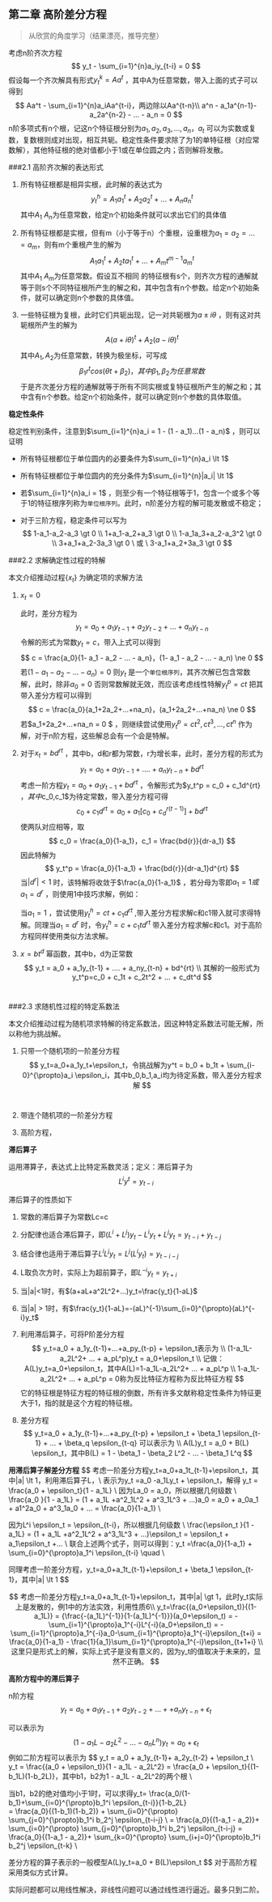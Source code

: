 ## 第二章 高阶差分方程

> 从欣赏的角度学习（结果漂亮，推导完整）

考虑n阶齐次方程
$$
y_t - \sum_{i=1}^{n}a_iy_{t-i} = 0
$$
假设每一个齐次解具有形式$y_t^k = Aa^t$ ，其中A为任意常数，带入上面的式子可以得到
$$
Aa^t - \sum_{i=1}^{n}a_iAa^{t-i}，两边除以Aa^{t-n}\\
a^n - a_1a^{n-1}-a_2a^{n-2} - ... - a_n = 0
$$
n阶多项式有n个根，记这n个特征根分别为$a_1,a_2,a_3,...,a_n$，$a_t$ 可以为实数或复数，复数根则成对出现，相互共轭。稳定性条件要求除了为1的单特征根（对应常数解），其他特征根的绝对值都小于1或在单位圆之内；否则解将发散。

###2.1 高阶齐次解的表达形式 

1. 所有特征根都是相异实根，此时解的表达式为
   $$
   y_t^h = A_1a_1^t + A_2a_2^t + ... + A_na_n^t
   $$
   其中$A_1~A_n$为任意常数，给定n个初始条件就可以求出它们的具体值

2. 所有特征根都是实根，但有m（小于等于n）个重根，设重根为$a_1=a_2=...=a_m$，则有m个重根产生的解为
   $$
   A_1a_1^t + A_2ta_1^t + ... + A_mt^{m-1}a_m^t
   $$
   其中$A_1~A_m$为任意常数。假设互不相同 的特征根有s个，则齐次方程的通解就等于则s个不同特征根所产生的解之和，其中包含有n个参数。给定n个初始条件，就可以确定则n个参数的具体值。

3. 一些特征根为复根，此时它们共轭出现，记一对共轭根为$a \pm i \theta$ ，则有这对共轭根所产生的解为
   $$
   A(a+i \theta)^t +A_2(a - i \theta)^t
   $$
   其中$A_1,A_2$为任意常数，转换为极坐标，可写成 
   $$
   \beta_1 r^t cos(\theta t + \beta_2)，其中\beta_1,\beta_2为任意常数
   $$
   于是齐次差分方程的通解就等于所有不同实根或复特征根所产生的解之和；其中含有n个参数。给定n个初始条件，就可以确定则n个参数的具体取值。

**稳定性条件** 

稳定性判别条件，注意到$\sum_{i=1}^{n}a_i = 1 - (1 - a_1)...(1 - a_n)$ ，则可以证明

- 所有特征根都位于单位圆内的必要条件为$\sum_{i=1}^{n}a_i \lt 1$ 

- 所有特征根都位于单位圆内的充分条件为$\sum_{i=1}^{n}|a_i| \lt 1$ 

- 若$\sum_{i=1}^{n}a_i = 1$ ，则至少有一个特征根等于1，包含一个或多个等于1的特征根序列称为`单位根序列`。此时，n阶差分方程的解可能发散或不稳定；

- 对于三阶方程，稳定条件可以写为
  $$
  1-a_1-a_2-a_3 \gt 0 \\
  1+a_1-a_2+a_3 \gt 0 \\
  1-a_1a_3+a_2-a_3^2 \gt 0 \\
  3+a_1+a_2-3a_3 \gt 0 \ 或 \ 3-a_1+a_2+3a_3 \gt 0
  $$




###2.2 求解确定性过程的特解 

本文介绍推动过程$\{x_t\}$ 为确定项的求解方法

1. $x_t = 0$ 

   此时，差分方程为
   $$
   y_t = a_0 + a_1y_{t-1} + a_2y_{t-2} + ... + a_ny_{t-n}
   $$
   令解的形式为常数$y_t = c$，带入上式可以得到
   $$
   c = \frac{a_0}{1- a_1 - a_2 - ... - a_n}，(1- a_1 - a_2 - ... - a_n) \ne 0
   $$
   若$(1- a_1 - a_2 - ... - a_n)= 0$ 则${y_t}$ 是一个`单位根序列`，其齐次解已包含常数解，此时，除非$a_0=0$ 否则常数解就无效，而应该考虑线性特解$y_t^p=ct$ 把其带入差分方程可以得到
   $$
   c = \frac{a_0}{a_1+2a_2+...+na_n}，(a_1+2a_2+...+na_n) \ne 0
   $$
   若$a_1+2a_2+...+na_n = 0 $ ，则继续尝试使用$y_t^p = ct^2, ct^3,...,ct^n$ 作为解，对于n阶方程，这些解总会有一个会是特解。

2. 对于$x_t=bd^{rt}$ ，其中b，d和r都为常数，r为增长率，此时，差分方程的形式为
   $$
   y_t = a_0 + a_1y_{t-1} + .... + a_ny_{t-n} + bd^{rt}
   $$
   考虑一阶方程$y_t = a_0 + a_1y_{t-1} + bd^{rt}$ ，令解形式为$y_t^p = c_0 + c_1d^{rt} $，其中$c_0,c_1$为待定常数，带入差分方程可得
   $$
   c_0 + c_1d^{rt} = a_0 + a_1[c_0 + c_d^{r(t-1)}] + bd^{rt}
   $$
   使两队对应相等，取
   $$
   c_0 = \frac{a_0}{1-a_1}，c_1 = \frac{bd{r}}{dr-a_1}
   $$
   因此特解为
   $$
   y_t^p =  \frac{a_0}{1-a_1} +  \frac{bd{r}}{dr-a_1}d^{rt}
   $$
   当$|d^r| \lt 1$ 时，该特解将收敛于$\frac{a_0}{1-a_1}$ ，若分母为零即$a_1=1或a_1=d^r$ ，则使用1中技巧求解，例如：

   当$a_1=1$ ，尝试使用$y_t^h = ct + c_1d^{rt}$ ,带入差分方程求解c和c1带入就可求得特解。同理当$a_1=d^r$ 时，令$y_t^h=c+c_1td^{rt}$ 带入差分方程求解c和c1。对于高阶方程同样使用类似方法求解。

3.  $x=bt^d$ 幂函数，其中b，d为正常数
   $$
   y_t = a_0 + a_1y_{t-1} + .... + a_ny_{t-n} + bd^{rt} \\
   其解的一般形式为y_t^p=c_0 + c_1t + c_2t^2 + ... + c_dt^d
   $$
   ​

###2.3 求随机性过程的特定系数法 

本文介绍推动过程为随机项求特解的待定系数法，因这种特定系数法可能无解，所以称他为挑战解。

1. 只带一个随机项的一阶差分方程
   $$
   y_t=a_0+a_1y_t+\epsilon_t，令挑战解为y^t = b_0 + b_1t + \sum_{i-0}^{\propto}a_i \epsilon_i，其中b_0,b_1,a_i均为待定系数，带入差分方程求解
   $$
   ​

2. 带连个随机项的一阶差分方程

3. 高阶方程，



**滞后算子** 

运用滞算子，表达式上比特定系数灵活；定义：滞后算子为
$$
L^iy^t=y_{t-i}
$$

滞后算子的性质如下

1. 常数的滞后算子为常数Lc=c

2. 分配律也适合滞后算子，即$(L^i+L^j)y_t - L^iy_t + L^jy_t =y_{t-i} + y_{t-j}$ 

3. 结合律也适用于滞后算子$L^iL^jy_t = L^j(L^iy_t)=y_{t-i-j}$

4. L取负次方时，实际上为超前算子，即$L^{-i}y_t=y_{t+i}$

5. 当|a|<1时，有$(a+aL+a^2L^2+...)y_t=\frac{y_t}{1-aL}$

6. 当|a| > 1时，有$\frac{y_t}{1-aL}=-(aL)^{-1}\sum_{i=0}^{\propto}(aL)^{-i}y_t$ 

7. 利用滞后算子，可将P阶差分方程
  $$
  y_t=a_0 + a_1y_{t-1}+...+a_py_{t-p} + \epsilon_t表示为 \\
  (1-a_1L-a_2L^2+ ... + a_pL^p)y_t = a_0+\epsilon_t \\
  记做： A(L)y_t=a_0+\epsilon_t，其中A(L)=1-a_1L-a_2L^2+ ... + a_pL^p \\
  1-a_1L-a_2L^2+ ... + a_pL^p = 0称为反比特征方程称为反比特征方程
  $$
  它的特征根是特征方程的特征根的倒数，所有许多文献称稳定性条件为特征更大于1，指的就是这个方程的特征根。

8. 差分方程
   $$
   y_t=a_0 + a_1y_{t-1}+...+a_py_{t-p} + \epsilon_t + \beta_1 \epsilon_{t-1} + ... + \beta_q \epsilon_{t-q} 可以表示为 \\
   A(L)y_t = a_0 + B(L) \epsilon_t，其中B(L) = 1 - \beta_1 - \beta_2 L^2 - ... - \beta_1 L^q
   $$




**用滞后算子解差分方程** 
$$
考虑一阶差分方程y_t=a_0+a_1t_{t-1}+\epsilon_t，其中|a| \lt 1，利用滞后算子L，\\
表示为y_t =a_0 -a_1Ly_t + \epsilon_t，解得 y_t = \frac{a_0 + \epsilon_t}{1 - a_1L} \\
因为La_0 = a_0，所以根据几何级数 \\
\frac{a_0 }{1 - a_1L}  = (1 + a_1L +a^2_1L^2 + a^3_1L^3 + ...)a_0 = a_0 + a_0a_1 + a1^2a_0 + a^3_1a_0 + ... = \frac{a_0}{1-a_1} \\

因为L^i \epsilon_t = \epsilon_{t-i}，所以根据几何级数 \\
\frac{\epsilon_t }{1 - a_1L}  = (1 + a_1L +a^2_1L^2 + a^3_1L^3 + ...)\epsilon_t  = \epsilon_t  + a_1\epsilon_t +... \\
联合上述两个式子，则可以得到：y_t =\frac{a_0}{1-a_1} + \sum_{i=0}^{\propto}a_1^i \epsilon_{t-i}
\quad \\

同理考虑一阶差分方程，y_t=a_0+a_1t_{t-1}+\epsilon_t + \beta_1 \epsilon_{t-1}，其中|a| \lt 1
$$

$$
考虑一阶差分方程y_t=a_0+a_1t_{t-1}+\epsilon_t，其中|a| \gt 1，此时y_t实际上是发散的，例1中的方法实效，利用性质6\\
y_t=\frac{(a_0+\epsilon_t)}{(1-a_1L)} = {\frac{-(a_1L)^{-1}}{1-(a_1L)^{-1}}}(a_0+\epsilon_t) = -\sum_{i=1}^{\propto}a_1^{-i}L^{-i}(a_0+\epsilon_t) = -\sum_{i=1}^{\propto}a_1^{-i}a_0-\sum_{i=1}^{\propto}a_1^{-i}\epsilon_{t+i} = \frac{a_0}{1-a_1} - \frac{1}{a_1}\sum_{i=1}^{\propto}a_1^{-i}\epsilon_{t+1+i} \\
这里只是形式上的解，实际上式子是没有意义的，因为y_t的值取决于未来的，显然不正确。
$$

**高阶方程中的滞后算子** 

n阶方程
$$
y_t = a_0 + a_1y_{t-1}+ a_2y_{t-2} + ... + + a_ny_{t-n} + \epsilon_t
$$


可以表示为
$$
(1-a_1L - a_2L^2 - ... - a_nL^n)y_t = a_0 + \epsilon_t
$$
例如二阶方程可以表示为
$$
y_t = a_0 + a_1y_{t-1}+ a_2y_{t-2} + \epsilon_t \\
y_t = \frac{(a_0 + \epsilon_t)}{1 - a_1L - a_2L^2} = \frac{a_0 + \epsilon_t}{(1-b_1L)(1-b_2L)}，其中b1，b2为1 - a_1L - a_2L^2的两个根 \\

当b1，b2的绝对值均小于1时，可以求得y_t= \frac{a_0/(1-b_1)+\sum_{i=0}^{\propto}b_1^i \epsilon_{t-i}}{1-b_2L}  
= \frac{a_0}{(1-b_1)(1-b_2)} + \sum_{i=0}^{\propto} \sum_{j=0}^{\propto}b_1^i b_2^j \epsilon_{t-i-j} \\
=  \frac{a_0}{(1-a_1 - a_2)}+ \sum_{i=0}^{\propto} \sum_{j=0}^{\propto}b_1^i b_2^j \epsilon_{t-i-j} =  \frac{a_0}{(1-a_1 - a_2)}+ \sum_{k=0}^{\propto} \sum_{i+j=0}^{\propto}b_1^i b_2^j \epsilon_{t-k} \\

差分方程的算子表示的一般模型A(L)y_t=a_0 + B(L)\epsilon_t
$$
对于高阶方程采用类似方式计算。



实际问题都可以用线性解决，非线性问题可以通过线性进行逼近。最多只到二阶。